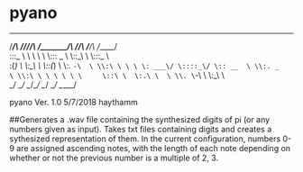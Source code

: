 # pyano
 ______   __  __   ________   ___   __    ______
/_____/\ /_/\/_/\ /_______/\ /__/\ /__/\ /_____/\
\:::_ \ \\ \ \ \ \\::: _  \ \\::\_\\  \ \\:::_ \ \
 \:(_) \ \\:\_\ \ \\::(_)  \ \\:. `-\  \ \\:\ \ \ \
  \: ___\/ \::::_\/ \:: __  \ \\:. _    \ \\:\ \ \ \
   \ \ \     \::\ \  \:.\ \  \ \\. \`-\  \ \\:\_\ \ \
    \_\/      \__\/   \__\/\__\/ \__\/ \__\/ \_____\/


pyano
Ver. 1.0
5/7/2018
haythamm

##Generates a .wav file containing the synthesized digits of pi (or any numbers given as input).
Takes txt files containing digits and creates a sythesized representation of them.
In the current configuration, numbers 0-9 are assigned ascending notes, with the length of each note depending on whether or not the
previous number is a multiple of 2, 3.
